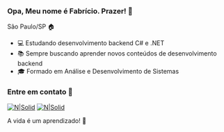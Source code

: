 ### Opa, Meu nome é Fabrício. Prazer! 👋

São Paulo/SP 🏠

- 💻 Estudando desenvolvimento backend C# e .NET
- 📚 Sempre buscando aprender novos conteúdos de desenvolvimento backend
- 🎓 Formado em Análise e Desenvolvimento de Sistemas

### Entre em contato 📇

[![N|Solid](https://img.shields.io/badge/linkedin-%230077B5.svg?&style=for-the-badge&logo=linkedin&logoColor=white)](https://www.linkedin.com/in/fabricio-pereira-6282251a6/)         [![N|Solid](https://img.shields.io/badge/Gmail-D14836?style=for-the-badge&logo=gmail&logoColor=white)](mailto:fabriciopereiradev@gmail.com)   

A vida é um aprendizado! 👊
